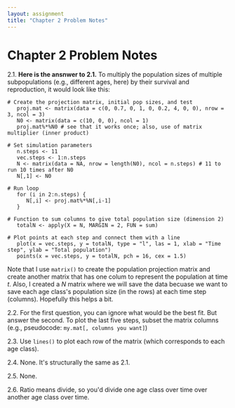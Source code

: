 ```yaml
---
layout: assignment
title: "Chapter 2 Problem Notes"
---
```


# Chapter 2 Problem Notes

2.1. **Here is the ansnwer to 2.1.** To multiply the population sizes of multiple subpopulations (e.g., different ages, here) by their survival and reproduction, it would look like this:

```{r}
# Create the projection matrix, initial pop sizes, and test
   proj.mat <- matrix(data = c(0, 0.7, 0, 1, 0, 0.2, 4, 0, 0), nrow = 3, ncol = 3)
   N0 <- matrix(data = c(10, 0, 0), ncol = 1)
   proj.mat%*%N0 # see that it works once; also, use of matrix multiplier (inner product)

# Set simulation parameters
   n.steps <- 11
   vec.steps <- 1:n.steps
   N <- matrix(data = NA, nrow = length(N0), ncol = n.steps) # 11 to run 10 times after N0
   N[,1] <- N0

# Run loop
   for (i in 2:n.steps) {
      N[,i] <- proj.mat%*%N[,i-1]  
   }

# Function to sum columns to give total population size (dimension 2)
   totalN <- apply(X = N, MARGIN = 2, FUN = sum)

# Plot points at each step and connect them with a line
   plot(x = vec.steps, y = totalN, type = "l", las = 1, xlab = "Time step", ylab = "Total population")
   points(x = vec.steps, y = totalN, pch = 16, cex = 1.5)
```
Note that I use `matrix()` to create the population projection matrix and create another matrix that has one colum to represent the population at time $t$. Also, I created a $N$ matrix where we will save the data becuase we want to save each age class's population size (in the rows) at each time step (columns).  Hopefully this helps a bit.


2.2. For the first question, you can ignore what would be the best fit. But answer the second. To plot the last five steps, subset the matrix columns (e.g., pseudocode: `my.mat[, columns you want]`)

2.3. Use `lines()` to plot each row of the matrix (which corresponds to each age class).

2.4. None. It's structurally the same as 2.1.

2.5. None.

2.6. Ratio means divide, so you'd divide one age class over time over another age class over time.




